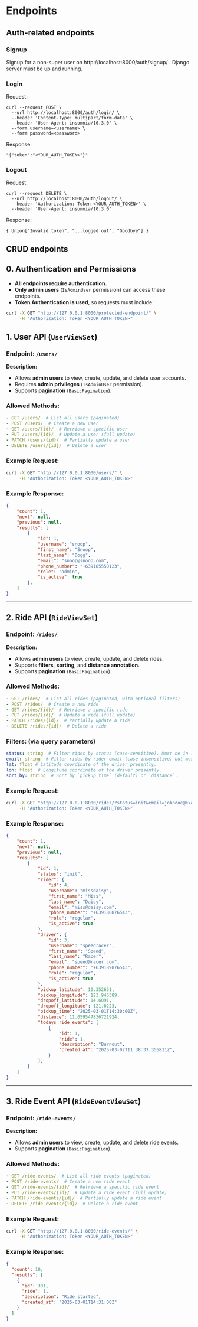 # Endpoints
## Auth-related endpoints
### Signup
Signup for a non-super user on http://localhost:8000/auth/signup/ . Django server must be up and running.

### Login
Request:
```
curl --request POST \
  --url http://localhost:8000/auth/login/ \
  --header 'Content-Type: multipart/form-data' \
  --header 'User-Agent: insomnia/10.3.0' \
  --form username=<username> \
  --form password=<password>
```

Response:
```
"{"token":"<YOUR_AUTH_TOKEN>"}"
```

### Logout
Request:
```
curl --request DELETE \
  --url http://localhost:8000/auth/logout/ \
  --header 'Authorization: Token <YOUR_AUTH_TOKEN>' \
  --header 'User-Agent: insomnia/10.3.0'
```

Response:
```
{ Union["Invalid token", "...logged out", "Goodbye"] }
```

## CRUD endpoints

## **0. Authentication and Permissions**
- **All endpoints require authentication.**
- **Only admin users** (`IsAdminUser` permission) can access these endpoints.
- **Token Authentication is used**, so requests must include:
```sh
curl -X GET "http://127.0.0.1:8000/protected-endpoint/" \
     -H "Authorization: Token <YOUR_AUTH_TOKEN>"
```

## **1. User API** (`UserViewSet`)

### **Endpoint:** `/users/`
**Description:**
- Allows **admin users** to view, create, update, and delete user accounts.
- Requires **admin privileges** (`IsAdminUser` permission).
- Supports **pagination** (`BasicPagination`).

### **Allowed Methods:**
```yaml
- GET /users/  # List all users (paginated)
- POST /users/  # Create a new user
- GET /users/{id}/  # Retrieve a specific user
- PUT /users/{id}/  # Update a user (full update)
- PATCH /users/{id}/  # Partially update a user
- DELETE /users/{id}/  # Delete a user
```

### **Example Request:**
```sh
curl -X GET "http://127.0.0.1:8000/users/" \
     -H "Authorization: Token <YOUR_AUTH_TOKEN>"
```

### **Example Response:**
```json
{
    "count": 1,
    "next": null,
    "previous": null,
    "results": [
        {
            "id": 1,
            "username": "snoop",
            "first_name": "Snoop",
            "last_name": "Dogg",
            "email": "snoop@snoop.com",
            "phone_number": "+639185550123",
            "role": "admin",
            "is_active": true
        },
    ]
}
```

---

## **2. Ride API** (`RideViewSet`)

### **Endpoint:** `/rides/`
**Description:**
- Allows **admin users** to view, create, update, and delete rides.
- Supports **filters**, **sorting**, and **distance annotation**.
- Supports **pagination** (`BasicPagination`).

### **Allowed Methods:**
```yaml
- GET /rides/  # List all rides (paginated, with optional filters)
- POST /rides/  # Create a new ride
- GET /rides/{id}/  # Retrieve a specific ride
- PUT /rides/{id}/  # Update a ride (full update)
- PATCH /rides/{id}/  # Partially update a ride
- DELETE /rides/{id}/  # Delete a ride
```

### **Filters:** (via query parameters)
```yaml
status: string  # Filter rides by status (case-sensitive). Must be in ['init', 'pickup', 'enroute', 'droppoff']
email: string  # Filter rides by rider email (case-insensitive) but must match whole string.
lat: float # Latitude coordinate of the driver presently.
lon: float  # Longitude coordinate of the driver presently.
sort_by: string  # Sort by `pickup_time` (default) or `distance`.
```

### **Example Request:**
```sh
curl -X GET "http://127.0.0.1:8000/rides/?status=init&email=johndoe@example.com&sort_by=distance" \
     -H "Authorization: Token <YOUR_AUTH_TOKEN>"
```

### **Example Response:**
```json
{
    "count": 1,
    "next": null,
    "previous": null,
    "results": [
        {
            "id": 1,
            "status": "init",
            "rider": {
                "id": 4,
                "username": "missdaisy",
                "first_name": "Miss",
                "last_name": "Daisy",
                "email": "miss@daisy.com",
                "phone_number": "+639180876543",
                "role": "regular",
                "is_active": true
            },
            "driver": {
                "id": 3,
                "username": "speedracer",
                "first_name": "Speed",
                "last_name": "Racer",
                "email": "speed@racer.com",
                "phone_number": "+639189876543",
                "role": "regular",
                "is_active": true
            },
            "pickup_latitude": 10.352651,
            "pickup_longitude": 123.945389,
            "dropoff_latitude": 14.6091,
            "dropoff_longitude": 121.0223,
            "pickup_time": "2025-03-01T14:30:00Z",
            "distance": 11.059547836721924,
            "todays_ride_events": [
                {
                    "id": 1,
                    "ride": 1,
                    "description": "Burnout",
                    "created_at": "2025-03-02T11:38:37.356811Z",
                }
            ],
        }
    ]
}
```

---

## **3. Ride Event API** (`RideEventViewSet`)

### **Endpoint:** `/ride-events/`
**Description:**
- Allows **admin users** to view, create, update, and delete ride events.
- Supports **pagination** (`BasicPagination`).

### **Allowed Methods:**
```yaml
- GET /ride-events/  # List all ride events (paginated)
- POST /ride-events/  # Create a new ride event
- GET /ride-events/{id}/  # Retrieve a specific ride event
- PUT /ride-events/{id}/  # Update a ride event (full update)
- PATCH /ride-events/{id}/  # Partially update a ride event
- DELETE /ride-events/{id}/  # Delete a ride event
```

### **Example Request:**
```sh
curl -X GET "http://127.0.0.1:8000/ride-events/" \
     -H "Authorization: Token <YOUR_AUTH_TOKEN>"
```

### **Example Response:**
```json
{
  "count": 10,
  "results": [
    {
      "id": 301,
      "ride": 1,
      "description": "Ride started",
      "created_at": "2025-03-01T14:31:00Z"
    }
  ]
}
```
